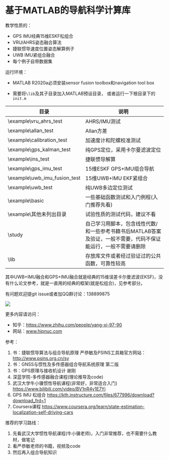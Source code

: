 # 基于MATLAB的导航科学计算库

教学性质的：

* GPS IMU经典15维ESKF松组合
* VRU/AHRS姿态融合算法
* 捷联惯导速度位置姿态解算例子
* UWB IMU紧组合融合
* 每个例子自带数据集

运行环境：

* MATLAB R2020a必须安装sensor fusion toolbox和navigation tool box

* 需要将`\lib`及其子目录加入MATLAB预设目录， 或者运行一下根目录下的`init.m`

| 目录                         | 说明                                                         |
| ---------------------------- | ------------------------------------------------------------ |
| \example\vru_ahrs_test       | AHRS/IMU测试                                                 |
| \example\allan_test          | Allan方差                                                    |
| \example\calibration_test    | 加速度计和陀螺校准测试                                       |
| \example\gps_kalman_test     | 纯GPS定位，采用卡尔曼滤波定位                                |
| \example\ins_test            | 捷联惯导解算                                                 |
| \example\gps_imu_test        | 15维ESKF GPS+IMU组合导航                                     |
| \example\uwb_imu_fusion_test | 15维UWB+IMU EKF紧组合                                        |
| \example\uwb_test            | 纯UWB多边定位测试                                            |
| \example\basic               | 一些基础函数测试和入门例程(入门推荐先看)                     |
| \example\其他未列出目录      | 试验性质的测试代码，建议不看                                 |
| \study                       | 自己学习用脚本，包含线性代数/和一些参考书籍书后MATLAB答案及验证，一般不需要，代码不保证能运行，一般不需要请删除 |
| \lib                         | 存放库文件或者经过验证过的公共函数，可靠性较高               |

其中UWB+IMU融合和GPS+IMU融合就是经典的15维误差卡尔曼滤波(EKSF)，没有什么论文参考，就是一直用的经典的框架(就是松组合)，见参考部分。

有问题欢迎提git issue或者加QQ群讨论：138899875

![](img/wechat.png)

更多内容请访问：

- 知乎：https://www.zhihu.com/people/yang-xi-97-90
- 网站：www.hipnuc.com

参考：

1. 书：捷联惯导算法与组合导航原理 严恭敏及PSINS工具箱官方网站：http://www.psins.org.cn/sy
2. 书：GNSS与惯性及多传感器组合导航系统原理 第二版
3. 书：GPS原理与接收机设计 谢刚
4. 深蓝学院-多传感器融合课程(理论推导及code)
5. 武汉大学牛小骥惯性导航课程(非常好，非常适合入门) https://www.bilibili.com/video/BV1nR4y1E7Yj
6. GPS IMU 松组合 https://kth.instructure.com/files/677996/download?download_frd=1
7. Coursera课程 https://www.coursera.org/learn/state-estimation-localization-self-driving-cars 

推荐的学习路线：

1. 先看武汉大学惯性导航课程(牛小骥老师)，入门非常推荐，也不需要什么教材，做笔记
2. 看严恭敏老师的书籍，视频及code
3. 然后再入组合导航知识
